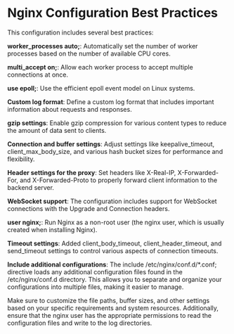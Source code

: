 # **Nginx Configuration Best Practices**
This configuration includes several best practices:

**worker_processes auto;**: Automatically set the number of worker processes based on the number of available CPU cores.

**multi_accept on;**: Allow each worker process to accept multiple connections at once.

**use epoll;**: Use the efficient epoll event model on Linux systems.

**Custom log format**: Define a custom log format that includes important information about requests and responses.

**gzip settings**: Enable gzip compression for various content types to reduce the amount of data sent to clients.

**Connection and buffer settings**: Adjust settings like keepalive_timeout, client_max_body_size, and various hash bucket sizes for performance and flexibility.

**Header settings for the proxy**: Set headers like X-Real-IP, X-Forwarded-For, and X-Forwarded-Proto to properly forward client information to the backend server.

**WebSocket support**: The configuration includes support for WebSocket connections with the Upgrade and Connection headers.

**user nginx;**: Run Nginx as a non-root user (the nginx user, which is usually created when installing Nginx).

**Timeout settings**: Added client_body_timeout, client_header_timeout, and send_timeout settings to control various aspects of connection timeouts.

**Include additional configurations**: The include /etc/nginx/conf.d/*.conf; directive loads any additional configuration files found in the /etc/nginx/conf.d directory. This allows you to separate and organize your configurations into multiple files, making it easier to manage.

Make sure to customize the file paths, buffer sizes, and other settings based on your specific requirements and system resources. Additionally, ensure that the nginx user has the appropriate permissions to read the configuration files and write to the log directories.





